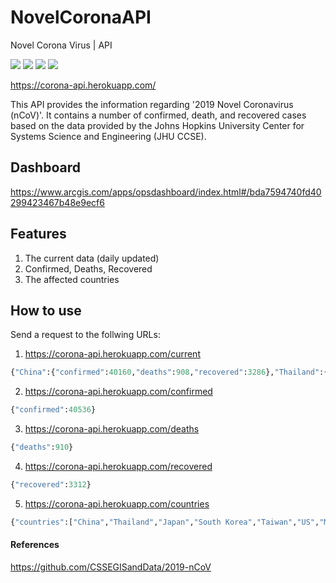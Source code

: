 # NovelCoronaAPI
Novel Corona Virus | API
<p>
<img src="https://img.shields.io/github/issues/nat236919/NovelCoronaAPI">
<img src="https://img.shields.io/github/forks/nat236919/NovelCoronaAPI">
<img src="https://img.shields.io/github/stars/nat236919/NovelCoronaAPI">
<img src="https://img.shields.io/github/license/nat236919/NovelCoronaAPI">
</p>

https://corona-api.herokuapp.com/

This API provides the information regarding '2019 Novel Coronavirus (nCoV)'. It contains a number of confirmed, death, and recovered cases based on the data provided by the Johns Hopkins University Center for Systems Science and Engineering (JHU CCSE).

## Dashboard
https://www.arcgis.com/apps/opsdashboard/index.html#/bda7594740fd40299423467b48e9ecf6

## Features
1. The current data (daily updated)
2. Confirmed, Deaths, Recovered
3. The affected countries

## How to use
Send a request to the follwing URLs:

1. https://corona-api.herokuapp.com/current
```python
{"China":{"confirmed":40160,"deaths":908,"recovered":3286},"Thailand":{"confirmed":32,"deaths":0,"recovered":10},"Japan":{"confirmed":26,"deaths":0,"recovered":1},"South Korea":{"confirmed":27,"deaths":0,"recovered":3},"Taiwan":{"confirmed":18,"deaths":0,"recovered":1},"US":{"confirmed":12,"deaths":0,"recovered":3},"Macau":{"confirmed":10,"deaths":0,"recovered":1},"Hong Kong":{"confirmed":36,"deaths":1,"recovered":0},"Singapore":{"confirmed":43,"deaths":0,"recovered":2},"Vietnam":{"confirmed":14,"deaths":0,"recovered":1},"France":{"confirmed":11,"deaths":0,"recovered":0},"Nepal":{"confirmed":1,"deaths":0,"recovered":0},"Malaysia":{"confirmed":18,"deaths":0,"recovered":1},"Canada":{"confirmed":7,"deaths":0,"recovered":0},"Australia":{"confirmed":15,"deaths":0,"recovered":2},"Cambodia":{"confirmed":1,"deaths":0,"recovered":0},"Sri Lanka":{"confirmed":1,"deaths":0,"recovered":1},"Germany":{"confirmed":14,"deaths":0,"recovered":0},"Finland":{"confirmed":1,"deaths":0,"recovered":0},"United Arab Emirates":{"confirmed":7,"deaths":0,"recovered":0},"Philippines":{"confirmed":3,"deaths":1,"recovered":0},"India":{"confirmed":3,"deaths":0,"recovered":0},"Italy":{"confirmed":3,"deaths":0,"recovered":0},"UK":{"confirmed":3,"deaths":0,"recovered":0},"Russia":{"confirmed":2,"deaths":0,"recovered":0},"Sweden":{"confirmed":1,"deaths":0,"recovered":0},"Spain":{"confirmed":2,"deaths":0,"recovered":0},"Belgium":{"confirmed":1,"deaths":0,"recovered":0},"Others":{"confirmed":64,"deaths":0,"recovered":0},"ts":1581313691.605966}
```

2. https://corona-api.herokuapp.com/confirmed
```python
{"confirmed":40536}
```

3. https://corona-api.herokuapp.com/deaths
```python
{"deaths":910}
```

4. https://corona-api.herokuapp.com/recovered
```python
{"recovered":3312}
```

5. https://corona-api.herokuapp.com/countries
```python
{"countries":["China","Thailand","Japan","South Korea","Taiwan","US","Macau","Hong Kong","Singapore","Vietnam","France","Nepal","Malaysia","Canada","Australia","Cambodia","Sri Lanka","Germany","Finland","United Arab Emirates","Philippines","India","Italy","UK","Russia","Sweden","Spain","Belgium","Others"]}
```

#### References
https://github.com/CSSEGISandData/2019-nCoV
